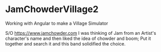 # JamChowderVillage2
Working with Angular to make a Village Simulator

S/O https://www.jamchowder.com I was thinking of Jam from an Artist's character's name and then liked the idea of chowder and boom; Put it together and search it and this band solidified the choice.
